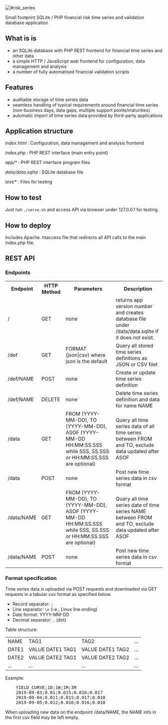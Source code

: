 ![#risk_series](pics/logo.png)

Small footprint SQLite / PHP financial risk time series and validation database application

## What is is
- an SQLite database with PHP REST frontend for financial time series and other data
- a simple HTTP / JavaScript web frontend for configuration, data management and analysis
- a number of fully automatised financial validation scripts

## Features
- auditable storage of time series data
- seamless handling of typical requirements around financial time series (non-business days, data gaps, multiple support points/maturities)
- automatic import of time series data provided by third-party applications

## Application structure
_index.html_ : Configuration, data management and analysis frontend

_index.php_ : PHP REST interface (main entry point)

_app/*_ : PHP REST interface program files

_data/data.sqlite_ : SQLite database file


_test/*_ : Files for testing

## How to test

Just run `./serve.sh` and access API via browser under 127.0.0.1 for testing.

## How to deploy

Includes Apache .htaccess file that redirects all API calls to the main index.php file. 
## REST API
### Endpoints
<table>
<tr><th>Endpoint</th><th> HTTP Method</th><th> Parameters </th><th>Description</th></tr>
<tr><td>/</td><td> GET</td><td> none </td><td>returns app version number and creates database file under /data/data.sqlite if it does not exist.</td></tr>
<tr><td>/def</td><td> GET</td><td> FORMAT (json|csv) where json is the default </td><td>Query all stored time series definitions as JSON or CSV filet</td></tr>
<tr><td>/def/NAME</td><td> POST</td><td> none </td><td>Create or update time series definition</td></tr>
<tr><td>/def/NAME</td><td> DELETE</td><td> none </td><td>Delete time series definition and data for name NAME</td></tr>
<tr><td>/data</td><td> GET</td><td> FROM (YYYY-MM-DD), TO (YYYY-MM-DD), ASOF (YYYY-MM-DD HH:MM:SS.SSS while SSS, SS.SSS or HH:MM:SS.SSS are optional) </td><td>Query all time series data of all time series between FROM and TO, exclude data updated after ASOF</td></tr>
<tr><td>/data</td><td> POST</td><td> none </td><td>Post new time series data in csv format</td></tr>
<tr><td>/data/NAME</td><td> GET</td><td> FROM (YYYY-MM-DD), TO (YYYY-MM-DD), ASOF (YYYY-MM-DD HH:MM:SS.SSS while SSS, SS.SSS or HH:MM:SS.SSS are optional) </td><td>Query all time series data of time series NAME between FROM and TO, exclude data updated after ASOF</td></tr>
<tr><td>/data/NAME</td><td> POST</td><td> none </td><td>Post new time series data in csv format</td></tr>
</table>

### Format specification
Time series data is uploaded via POST requests and downloaded via GET requests in a tabular csv format as specified below.
 - Record separator: `;`
 - Line separator: `\n` (i.e., Linux line ending)
 - Date format: YYYY-MM-DD
 - Decimal separator: `.` (dot)
 
Table structure:
<table>
  <tr><td>NAME</td><td>TAG1</td><td>TAG2</td><td>...</td></tr>
  <tr><td>DATE1</td><td>VALUE DATE1 TAG1</td><td>VALUE DATE1 TAG2</td><td>...</td></tr>
  <tr><td>DATE2</td><td>VALUE DATE2 TAG1</td><td>VALUE DATE2 TAG2</td><td>...</td></tr>
  <tr><td>...</td><td>...</td><td>...</td><td>...</td></tr>
</table>

Example:
<pre>
    YIELD_CURVE;1D;1W;1M;3M
    2019-09-03;0.01;0.015;0.016;0.017
    2019-09-04;0.011;0.015;0.017;0.018
    2019-09-05;0.012;0.016;0.016;0.018
</pre>
When uploading new data on the endpoint /data/NAME, the NAME info in the first csv field may be left empty.
